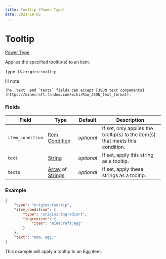 ```yaml
---
title: Tooltip (Power Type)
date: 2021-10-05
---
```

# Tooltip

[Power Type](../power_types.md)

Applies the specified tooltip(s) to an item.

Type ID: `origins:tooltip`

!!! note

    The `text` and `texts` fields can accept [JSON text components](https://minecraft.fandom.com/wiki/Raw_JSON_text_format).
    
### Fields

Field | Type | Default | Description
------|------|---------|-------------
`item_condition` | [Item Condition](../item_conditions.md) | _optional_ | If set, only applies the tooltip(s) to the item(s) that meets this condition.
`text` | [String](../data_types/string.md) | _optional_ | If set, apply this string as a tooltip.
`texts` | [Array](../data_types/array.md) of [Strings](../data_types/string.md) | _optional_ | If set, apply these strings as a tooltip.

### Example
```json
{
    "type": "origins:tooltip",
    "item_condition": {
        "type": "origins:ingredient",
        "ingredient": {
            "item": "minecraft:egg"
        }
    },
    "text": "Hmm, egg."
}
```
This example will apply a tooltip to an Egg item.